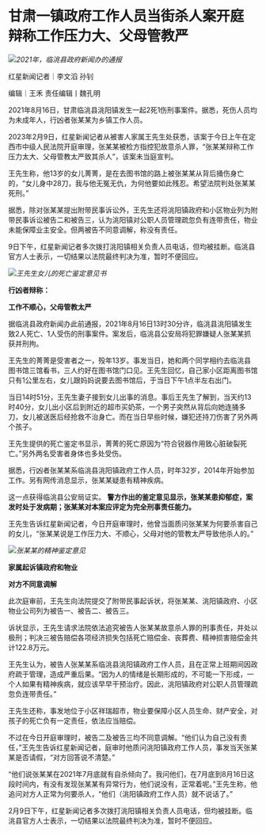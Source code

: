 # 甘肃一镇政府工作人员当街杀人案开庭 辩称工作压力大、父母管教严

![](https://inews.gtimg.com/newsapp_bt/0/15654352529/1000)_2021年，临洮县政府新闻办的通报_

红星新闻记者｜李文滔 孙钊

编辑｜王禾 责任编辑丨魏孔明

2021年8月16日，甘肃临洮县洮阳镇发生一起2死1伤刑事案件。据悉，死伤人员均为未成年人，行凶者张某某为乡镇工作人员。

2023年2月9日，红星新闻记者从被害人家属王先生处获悉，该案于今日上午在定西市中级人民法院开庭审理，张某某被检方指控犯故意杀人罪，“张某某辩称工作压力太大、父母管教太严致其杀人”，该案未当庭宣判。

王先生称，他13岁的女儿菁菁，是在去图书馆的路上被张某某从背后捅伤身亡的，“女儿身中28刀，我与他无冤无仇，为何他要如此残忍。希望法院判处张某某死刑。”

据悉，除对张某某提出附带民事诉讼外，王先生还将洮阳镇政府和小区物业列为附带民事诉讼被告二和被告三，认为洮阳镇对公职人员管理疏忽负有连带责任，物业未能保障业主安全。但两被告不同意调解，称没有责任。

9日下午，红星新闻记者多次拨打洮阳镇相关负责人员电话，但均被挂断。临洮县官方人士表示，一切结果以法院最终判决为准，暂时不便回应。

![](https://inews.gtimg.com/newsapp_bt/0/15654352531/1000)_王先生女儿的死亡鉴定意见书_

**行凶者辩称：**

**工作不顺心，父母管教太严**

据临洮县政府新闻办此前通报，2021年8月16日13时30分许，临洮县洮阳镇发生致2人死亡、1人受伤的刑事案件。案发后，临洮县公安局将犯罪嫌疑人张某某抓获并刑拘。

王先生的菁菁是受害者之一，殁年13岁。事发当日，她和两个同学相约去临洮县图书馆三馆看书，三人约好在图书馆门口见。王先生回忆，自己家小区距离图书馆只有1公里左右，女儿跟妈妈说要去图书馆后，于当日下午1点半左右出门。

当日14时51分，王先生妻子接到女儿出事的消息。事后王先生了解到，当天约13时40分，女儿出小区后到附近的超市买奶茶，一个男子突然从背后向她连捅多刀，女儿被送医后经抢救不治身亡。而在当日早些时候，嫌犯还持刀伤害了另外两个孩子。

王先生提供的死亡鉴定书显示，菁菁的死亡原因为“符合锐器作用致心脏破裂死亡。”另外两名受害者身体也多处受伤。

据悉，行凶者张某某系临洮县洮阳镇政府工作人员，时年32岁，2014年开始参加工作。另有网传消息显示，张某某疑患有精神疾病。

这一点获得临洮县公安局证实。 **警方作出的鉴定意见显示，张某某患抑郁症，案发时处于发病期；张某某对本案应评定为完全刑事责任能力。**

王先生告诉红星新闻记者，今日开庭审理时，他曾当面质问张某某为何要杀害自己的女儿，“张某某说是工作压力大、不顺心，父母对他的管教太严导致他杀人的。”

![](https://inews.gtimg.com/newsapp_bt/0/15654352585/1000)_张某某的精神鉴定意见_

**家属起诉镇政府和物业**

**对方不同意调解**

此次庭审前，王先生向法院提交了附带民事起诉状，将张某某、洮阳镇政府、小区物业公司列为被告一、被告二、被告三。

诉状显示，王先生请求法院依法追究被告人张某某故意杀人罪的刑事责任，并处以极刑；判决三被告赔偿各项经济损失包括死亡赔偿金、丧葬费、精神损害赔偿金共计122.8万元。

王先生认为，被告人张某某系临洮县洮阳镇政府工作人员，且在正常上班期间因政府疏于管理，造成严重后果。“因为人的情绪是长期形成的，不可能一下形成，一个人如果有精神疾病，就应该早早干预治疗。因此，洮阳镇政府对公职人员管理疏忽负连带责任。”

王先生还称，事发地位于小区祥瑞超市，物业要保障小区人员生命、财产安全，对孩子的死亡负有一定责任，依法应当赔偿。

不过在今日开庭审理时，被告二及被告三均不同意调解。“他们认为自己没有责任，”王先生告诉红星新闻记者，庭审时他质问洮阳镇政府工作人员，事发当天张某某是否请假，“对方回答说不清楚。”

“他们说张某某在2021年7月底就有自杀倾向了。我问他们，在7月底到8月16日这段时间内，有没有发现张某某有异常行为，他们说没有，正常着呢。”王先生称，他追问对方人正常为何要杀人，“他们（洮阳镇政府工作人员）就不说话了。”

2月9日下午，红星新闻记者多次拨打洮阳镇相关负责人员电话，但均被挂断。临洮县官方人士表示，一切结果以法院最终判决为准，暂时不便回应。

